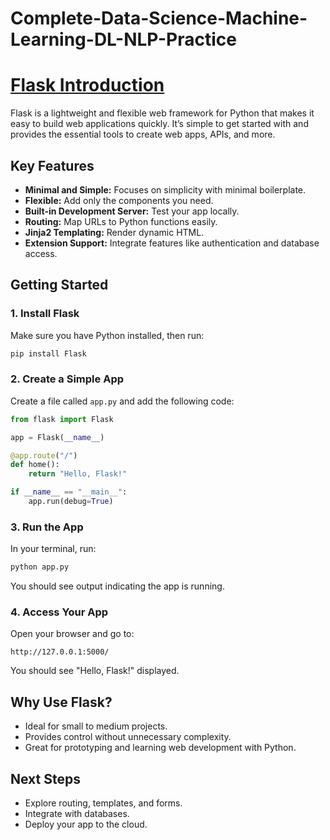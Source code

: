 # Complete-Data-Science-Machine-Learning-DL-NLP-Practice

# [Flask Introduction](#flask-introduction)

Flask is a lightweight and flexible web framework for Python that makes it easy to build web applications quickly. It’s simple to get started with and provides the essential tools to create web apps, APIs, and more.

## Key Features
- **Minimal and Simple:** Focuses on simplicity with minimal boilerplate.
- **Flexible:** Add only the components you need.
- **Built-in Development Server:** Test your app locally.
- **Routing:** Map URLs to Python functions easily.
- **Jinja2 Templating:** Render dynamic HTML.
- **Extension Support:** Integrate features like authentication and database access.

## Getting Started

### 1. Install Flask
Make sure you have Python installed, then run:
```bash
pip install Flask
```

### 2. Create a Simple App
Create a file called `app.py` and add the following code:
```python
from flask import Flask

app = Flask(__name__)

@app.route("/")
def home():
    return "Hello, Flask!"

if __name__ == "__main__":
    app.run(debug=True)
```

### 3. Run the App
In your terminal, run:
```bash
python app.py
```
You should see output indicating the app is running.

### 4. Access Your App
Open your browser and go to:
```
http://127.0.0.1:5000/
```
You should see "Hello, Flask!" displayed.

## Why Use Flask?
- Ideal for small to medium projects.
- Provides control without unnecessary complexity.
- Great for prototyping and learning web development with Python.

## Next Steps
- Explore routing, templates, and forms.
- Integrate with databases.
- Deploy your app to the cloud.



